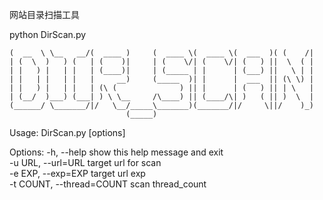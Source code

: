 网站目录扫描工具


python DirScan.py 

```
(  __  \ \__   __/(  ____ )     (  ____ \(  ____ \(  ___  )( (    /|
| (  \  )   ) (   | (    )|     | (    \/| (    \/| (   ) ||  \  ( |
| |   ) |   | |   | (____)|     | (_____ | |      | (___) ||   \ | |
| |   | |   | |   |     __)     (_____  )| |      |  ___  || (\ \) |
| |   ) |   | |   | (\ (              ) || |      | (   ) || | \   |
| (__/  )___) (___| ) \ \__     /\____) || (____/\| )   ( || )  \  |
(______/ \_______/|/   \__/_____\_______)(_______/|/     \||/    )_)
                          (_____)
```
Usage: DirScan.py [options]

Options:
  -h, --help            show this help message and exit<br>
  -u URL, --url=URL     target url for scan<br>
  -e EXP, --exp=EXP     target url exp<br>
  -t COUNT, --thread=COUNT     scan thread_count<br>
